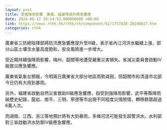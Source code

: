 ```yaml
---
layout: post
title: 受強降雨影響　廣東、福建等提升應急響應
date: 2024-06-17 19:14:53.000000000 +08:00
link: https://news.rthk.hk/rthk/ch/component/k2/1757828-20240617.htm
categories: rthk
---
```


廣東省三防總指揮部將防汛應急響應提升至Ⅲ級，表示省內江河洪水繼續上漲，部分山區土壤含水量高度飽和，安全風險進一步增大。

受近期持續強降雨影響，梅州、韶關等地遭受嚴重災害損失。省減災委員會啟動Ⅳ級救災應急響應。

廣東省氣象台預報，今明兩日廣東省大部分地區雨勢減弱，但韶關市和清遠市北部今日仍有大雨到暴雨。

另外，福建省啟動自然災害救助Ⅲ級應急響應，指受到強降雨影響，武平等縣降雨破歷史紀錄，龍岩、南平、三明、寧德等市出現不同程度災情險情，轉移群眾超過6萬人次。

而湖南、江西、浙江等地預計將有大到暴雨，多條河流可能發生超警洪水。水利部對三省啟動洪水防禦Ⅳ級應急響應。
